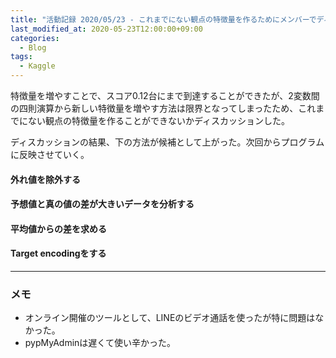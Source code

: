 ```yaml
---
title: "活動記録 2020/05/23 - これまでにない観点の特徴量を作るためにメンバーでディスカッション"
last_modified_at: 2020-05-23T12:00:00+09:00
categories:
  - Blog
tags:
  - Kaggle
---
```


特徴量を増やすことで、スコア0.12台にまで到達することができたが、2変数間の四則演算から新しい特徴量を増やす方法は限界となってしまったため、これまでにない観点の特徴量を作ることができないかディスカッションした。

ディスカッションの結果、下の方法が候補として上がった。次回からプログラムに反映させていく。

#### 外れ値を除外する

#### 予想値と真の値の差が大きいデータを分析する

#### 平均値からの差を求める

#### Target encodingをする

---

### メモ
* オンライン開催のツールとして、LINEのビデオ通話を使ったが特に問題はなかった。
* pypMyAdminは遅くて使い辛かった。






